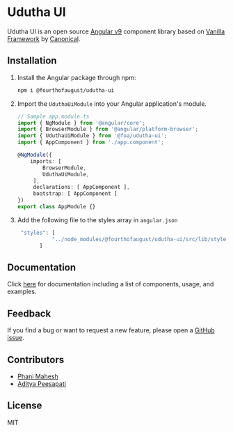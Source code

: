 # Udutha UI

Udutha UI is an open source [Angular v9](https://github.com/angular) component library based on [Vanilla Framework](https://vanillaframework.io/) by [Canonical](https://canonical.com/).

## Installation

1.  Install the Angular package through npm:

    ```bash
    npm i @fourthofaugust/udutha-ui
    ```

2.  Import the `UduthaUiModule` into your Angular application's module. 

    ```typescript
    // Sample app.module.ts
    import { NgModule } from '@angular/core';
    import { BrowserModule } from '@angular/platform-browser';
    import { UduthaUiModule } from '@foa/udutha-ui';
    import { AppComponent } from './app.component';

    @NgModule({
        imports: [
            BrowserModule,
            UduthaUiModule,
         ],
         declarations: [ AppComponent ],
         bootstrap: [ AppComponent ]
    })
    export class AppModule {}
    ```
3. Add the following file to the styles array in `angular.json`
    ```javascript
     "styles": [
               "../node_modules/@fourthofaugust/udutha-ui/src/lib/styles/udutha.scss"
           ]
    ```

## Documentation

Click [here](/docs/COMPONENTS.md) for documentation including a list of components, usage,
and examples.

## Feedback

If you find a bug or want to request a new feature, please open a [GitHub issue](https://github.com/fourthofaugust/udutha-ui/issues).

## Contributors
* [Phani Mahesh](https://github.com/fourthofaugust)
* [Aditya Peesapati](https://github.com/adityapeesapati)

## License

MIT

